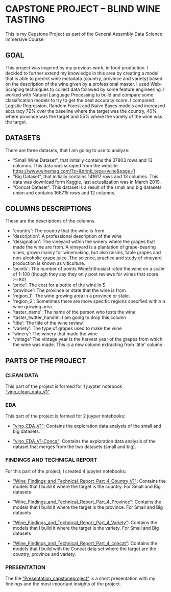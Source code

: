 # CAPSTONE PROJECT – BLIND WINE TASTING 

This is my Capstone Project as part of the General Assembly Data Science Immersive Course

## GOAL

This project was inspired by my previous work, in food production. I decided to further extend my knowledge in this area by creating a model that is able to predict wine metadata (country, province and variety) based on the description of the wine given by a professional master. I used Web-Scraping techniques to collect data followed by some feature engineering. I worked with Natural Language Processing to build and compare some classification models to try to get the best accuracy score. I compared Logistic Regression, Random Forest and Naive Bayes models and increased accuracy 72% over the baseline where the target was the country, 40% where province was the target and 55% where the variety of the wine was the target. 



## DATASETS

There are three datasets, that I am going to use to analyze:

- "Small Wine Dataset", that initially contains the 37803 rows and 13 columns. This data was scraped from the website https://www.winemag.com/?s=&drink_type=wine&page=1
- "Big Dataset", that initially contains 141617 rows and 13 columns. This data was download form Kaggle, last actualization was in March 2019.
- "Concat Dataset": This dataset is a result of the small and big datasets union and contains 166715 rows and 12 columns.



## COLUMNS DESCRIPTIONS

These are the descripitons of the columns.

- 'country': The country that the wine is from
- 'description': A professional description of the wine
- 'designation': The vineyard within the winery where the grapes that made the wine are from. A vineyard is a plantation of grape-bearing vines, grown mainly for winemaking, but also raisins, table grapes and non-alcoholic grape juice. The science, practice and study of vineyard production is known as viticulture.
- 'points': The number of points WineEnthusiast rated the wine on a scale of 1-100 (though they say they only post reviews for wines that score >=80)
- 'price': The cost for a bottle of the wine in $
- 'province': The province or state that the wine is from
- 'region_1': The wine growing area in a province or state.
- 'region_2': Sometimes there are more specific regions specified within a wine growing area.
- 'taster_name': The name of the person who tests the wine
- 'taster_twitter_handle': I am going to drop this column
- 'title': The title of the wine review.
- 'variety': The type of grapes used to make the wine
- 'winery': The winery that made the wine
- 'vintage':The vintage year is the harvest year of the grapes from which the wine was made. This is a new column extracting from 'title' column.

## PARTS OF THE PROJECT

### CLEAN DATA

This part of the project is formed for 1 juypter notebook [“vino_clean_data_V1”](https://github.com/mariagimeno/ga_capstone_project/blob/master/vino_clean_data_V1.ipynb)



### EDA

This part of the project is formed for 2 juyper notebooks:

- ["vino_EDA_V1"](https://github.com/mariagimeno/ga_capstone_project/blob/master/vino_EDA_V1.ipynb): Contains the exploration data analysis of the small and big datasets.

- ["vino_EDA_V1-Conca"](https://github.com/mariagimeno/ga_capstone_project/blob/master/vino_EDA_V1-Conca.ipynb): Contains the exploration data analysis of the dataset that merges from the two datasets (small and big).



### FINDINGS AND TECHNICAL REPORT

For this part of the project, I created 4 jupyter notebooks:

- ["Wine_Findings_and_Technical_Report_Part_4_Country_V1"](): Contains the models that I build it where the target is the country. For Small and Big datasets

- ["Wine_Findings_and_Technical_Report_Part_4_Province"](): Contains the models that I build it where the target is the province. For Small and Big datasets

- ["Wine_Findings_and_Technical_Report_Part_4_Variety"](): Contains the models that I build it where the target is the variety. For Small and Big datasets

- ["Wine_Findings_and_Technical_Report_Part_4_concat"](): Contains the models that I build with the Concat data set where the target are the country, province and variety.

### PRESENTATION

The file [“Presentation_capstoneproject"]() is a short presentation with my findings and the most important insights of the project. 



